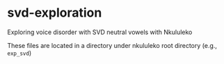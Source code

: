 # svd-exploration
Exploring voice disorder with SVD neutral vowels with Nkululeko

These files are located in a directory under nkululeko root directory (e.g., `exp_svd`)
